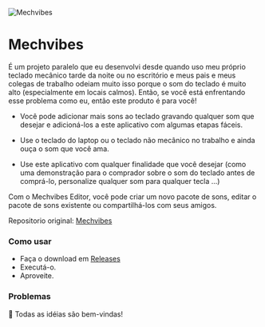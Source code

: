 ![Mechvibes](https://i.imgur.com/78qUULA.jpg)

# Mechvibes

É um projeto paralelo que eu desenvolvi desde quando uso meu próprio teclado mecânico tarde da noite ou no escritório e meus pais e meus colegas de trabalho odeiam muito isso porque o som do teclado é muito alto (especialmente em locais calmos). Então, se você está enfrentando esse problema como eu, então este produto é para você!

- Você pode adicionar mais sons ao teclado gravando qualquer som que desejar e adicioná-los a este aplicativo com algumas etapas fáceis.

- Use o teclado do laptop ou o teclado não mecânico no trabalho e ainda ouça o som que você ama.

- Use este aplicativo com qualquer finalidade que você desejar (como uma demonstração para o comprador sobre o som do teclado antes de comprá-lo, personalize qualquer som para qualquer tecla ...)

Com o Mechvibes Editor, você pode criar um novo pacote de sons, editar o pacote de sons existente ou compartilhá-los com seus amigos.

Repositorio original: [Mechvibes](https://github.com/hainguyents13/mechvibes/tree/v2.1.1)

### Como usar

- Faça o download em [Releases](https://github.com/hainguyents13/mechvibes/releases/latest)
- Executá-o.
- Aproveite.

### Problemas

🤝 Todas as idéias são bem-vindas!
